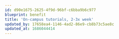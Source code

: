 ```yaml
---
id: d90e1675-2625-4f9d-96bf-c6bba9b6c977
blueprint: benefit
title: 'On-campus tutorials, 2-3x week'
updated_by: 17658ea4-1146-4ad2-86e9-cb8b73c5ae8c
updated_at: 1686044414
---
```


